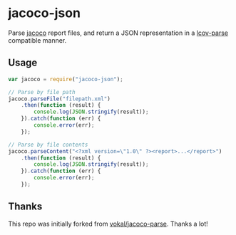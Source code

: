 # jacoco-json

Parse [jacoco](http://www.eclemma.org/jacoco/) report files, and return a JSON representation in a [lcov-parse](https://github.com/davglass/lcov-parse) compatible manner.

## Usage

```javascript
var jacoco = require("jacoco-json");

// Parse by file path
jacoco.parseFile("filepath.xml")
    .then(function (result) {
        console.log(JSON.stringify(result));
    }).catch(function (err) {
        console.error(err);
    });

// Parse by file contents
jacoco.parseContent("<?xml version=\"1.0\" ?><report>...</report>")
    .then(function (result) {
        console.log(JSON.stringify(result));
    }).catch(function (err) {
        console.error(err);
    });
```

## Thanks

This repo was initially forked from [vokal/jacoco-parse](https://github.com/vokal/jacoco-parse). Thanks a lot!
